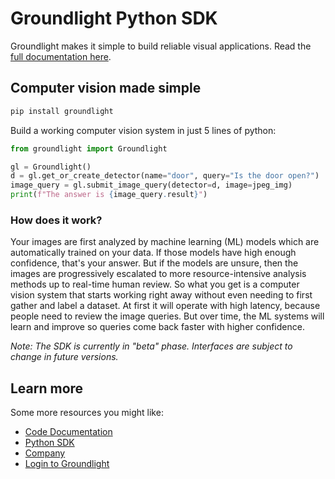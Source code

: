 # Groundlight Python SDK

Groundlight makes it simple to build reliable visual applications.  Read the [full documentation here](https://code.groundlight.ai/python-sdk/).

## Computer vision made simple

```bash
pip install groundlight
```

Build a working computer vision system in just 5 lines of python:

```python
from groundlight import Groundlight

gl = Groundlight()
d = gl.get_or_create_detector(name="door", query="Is the door open?")
image_query = gl.submit_image_query(detector=d, image=jpeg_img)
print(f"The answer is {image_query.result}")
```

### How does it work?

Your images are first analyzed by machine learning (ML) models which are automatically trained on your data. If those models have high enough confidence, that's your answer. But if the models are unsure, then the images are progressively escalated to more resource-intensive analysis methods up to real-time human review. So what you get is a computer vision system that starts working right away without even needing to first gather and label a dataset. At first it will operate with high latency, because people need to review the image queries. But over time, the ML systems will learn and improve so queries come back faster with higher confidence.

_Note: The SDK is currently in "beta" phase. Interfaces are subject to change in future versions._

## Learn more

Some more resources you might like:

* [Code Documentation](https://code.groundlight.ai/)
* [Python SDK](https://pypi.org/project/groundlight/)
* [Company](https://www.groundlight.ai/)
* [Login to Groundlight](https://app.groundlight.ai/)

